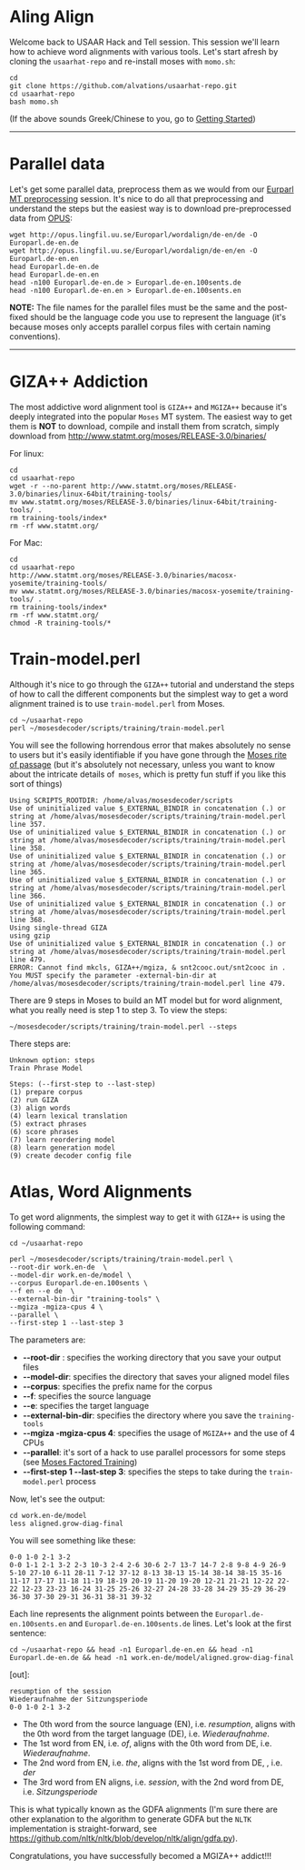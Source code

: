 Aling Align 
====

Welcome back to USAAR Hack and Tell session. This session we'll learn how to achieve word alignments with various tools. Let's start afresh by cloning the `usaarhat-repo` and re-install moses with `momo.sh`:

```
cd
git clone https://github.com/alvations/usaarhat-repo.git
cd usaarhat-repo
bash momo.sh
```

(If the above sounds Greek/Chinese to you, go to [Getting Started]( https://github.com/alvations/usaarhat-repo/blob/master/Getting-Started.md))

----
Parallel data
====

Let's get some parallel data, preprocess them as we would from our [Eurparl MT preprocessing](https://github.com/alvations/usaarhat-repo/blob/master/Europarl-MT.md) session. It's nice to do all that preprocessing and understand the steps but the easiest way is to download pre-preprocessed data from [OPUS](http://opus.lingfil.uu.se/):

```
wget http://opus.lingfil.uu.se/Europarl/wordalign/de-en/de -O Europarl.de-en.de
wget http://opus.lingfil.uu.se/Europarl/wordalign/de-en/en -O Europarl.de-en.en
head Europarl.de-en.de
head Europarl.de-en.en
head -n100 Europarl.de-en.de > Europarl.de-en.100sents.de
head -n100 Europarl.de-en.en > Europarl.de-en.100sents.en
```

**NOTE:** The file names for the parallel files must be the same and the post-fixed should be the language code you use to represent the language (it's because moses only accepts parallel corpus files with certain naming conventions).

----

GIZA++ Addiction
====

The most addictive word alignment tool is `GIZA++` and `MGIZA++` because it's deeply integrated into the popular `Moses` MT system. The easiest way to get them is **NOT** to download, compile and install them from scratch, simply download from http://www.statmt.org/moses/RELEASE-3.0/binaries/

For linux:

```
cd
cd usaarhat-repo
wget -r --no-parent http://www.statmt.org/moses/RELEASE-3.0/binaries/linux-64bit/training-tools/
mv www.statmt.org/moses/RELEASE-3.0/binaries/linux-64bit/training-tools/ .
rm training-tools/index*
rm -rf www.statmt.org/
```

For Mac:

```
cd
cd usaarhat-repo
http://www.statmt.org/moses/RELEASE-3.0/binaries/macosx-yosemite/training-tools/
mv www.statmt.org/moses/RELEASE-3.0/binaries/macosx-yosemite/training-tools/ .
rm training-tools/index*
rm -rf www.statmt.org/
chmod -R training-tools/*
```

Train-model.perl
====

Although it's nice to go through the `GIZA++` tutorial and understand the steps of how to call the different components but the simplest way to get a word alignment trained is to use `train-model.perl` from Moses. 

```
cd ~/usaarhat-repo
perl ~/mosesdecoder/scripts/training/train-model.perl
```

You will see the following horrendous error that makes absolutely no sense to users but it's easily identifiable if you have gone through the [Moses rite of passage](http://www.statmt.org/moses/?n=FactoredTraining.HomePage) (but it's absolutely not necessary, unless you want to know about the intricate details of` moses`, which is pretty fun stuff if you like this sort of things)

```
Using SCRIPTS_ROOTDIR: /home/alvas/mosesdecoder/scripts
Use of uninitialized value $_EXTERNAL_BINDIR in concatenation (.) or string at /home/alvas/mosesdecoder/scripts/training/train-model.perl line 357.
Use of uninitialized value $_EXTERNAL_BINDIR in concatenation (.) or string at /home/alvas/mosesdecoder/scripts/training/train-model.perl line 358.
Use of uninitialized value $_EXTERNAL_BINDIR in concatenation (.) or string at /home/alvas/mosesdecoder/scripts/training/train-model.perl line 365.
Use of uninitialized value $_EXTERNAL_BINDIR in concatenation (.) or string at /home/alvas/mosesdecoder/scripts/training/train-model.perl line 366.
Use of uninitialized value $_EXTERNAL_BINDIR in concatenation (.) or string at /home/alvas/mosesdecoder/scripts/training/train-model.perl line 368.
Using single-thread GIZA
using gzip 
Use of uninitialized value $_EXTERNAL_BINDIR in concatenation (.) or string at /home/alvas/mosesdecoder/scripts/training/train-model.perl line 479.
ERROR: Cannot find mkcls, GIZA++/mgiza, & snt2cooc.out/snt2cooc in .
You MUST specify the parameter -external-bin-dir at /home/alvas/mosesdecoder/scripts/training/train-model.perl line 479.
```

There are 9 steps in Moses to build an MT model but for word alignment, what you really need is step 1 to step 3. To view the steps:

```
~/mosesdecoder/scripts/training/train-model.perl --steps
```

There steps are:

```
Unknown option: steps
Train Phrase Model

Steps: (--first-step to --last-step)
(1) prepare corpus
(2) run GIZA
(3) align words
(4) learn lexical translation
(5) extract phrases
(6) score phrases
(7) learn reordering model
(8) learn generation model
(9) create decoder config file
```

Atlas, Word Alignments
====

To get word alignments, the simplest way to get it with `GIZA++` is using the following command:

```
cd ~/usaarhat-repo

perl ~/mosesdecoder/scripts/training/train-model.perl \
--root-dir work.en-de  \
--model-dir work.en-de/model \
--corpus Europarl.de-en.100sents \
--f en --e de  \
--external-bin-dir "training-tools" \
--mgiza -mgiza-cpus 4 \
--parallel \
--first-step 1 --last-step 3
```

The parameters are:
 - **--root-dir** : specifies the working directory that you save your output files
 - **--model-dir**: specifies the directory that saves your aligned model files
 - **--corpus**: specifies the prefix name for the corpus
 - **--f**: specifies the source language 
 - **--e**: specifies the target language 
 - **--external-bin-dir**: specifies the directory where you save the `training-tools`
 - **--mgiza -mgiza-cpus 4**: specifies the usage of `MGIZA++` and the use of 4 CPUs 
 - **--parallel**: it's sort of a hack to use parallel processors for some steps (see [Moses Factored Training](http://www.statmt.org/moses/?n=FactoredTraining.HomePage)) 
 - **--first-step 1 --last-step 3**: specifies the steps to take during the `train-model.perl` process
  
 
Now, let's see the output:

```
cd work.en-de/model
less aligned.grow-diag-final
```

You will see something like these:

```
0-0 1-0 2-1 3-2
0-0 1-1 2-1 3-2 2-3 10-3 2-4 2-6 30-6 2-7 13-7 14-7 2-8 9-8 4-9 26-9 5-10 27-10 6-11 28-11 7-12 37-12 8-13 38-13 15-14 38-14 38-15 35-16 11-17 17-17 11-18 11-19 18-19 20-19 11-20 19-20 12-21 21-21 12-22 22-22 12-23 23-23 16-24 31-25 25-26 32-27 24-28 33-28 34-29 35-29 36-29 36-30 37-30 29-31 36-31 38-31 39-32
```

Each line represents the alignment points between the `Europarl.de-en.100sents.en` and `Europarl.de-en.100sents.de` lines. Let's look at the first sentence:

```
cd ~/usaarhat-repo && head -n1 Europarl.de-en.en && head -n1 Europarl.de-en.de && head -n1 work.en-de/model/aligned.grow-diag-final
```

[out]:

```
resumption of the session 
Wiederaufnahme der Sitzungsperiode 
0-0 1-0 2-1 3-2
```
 

 - The 0th word from the source language (EN), i.e. *resumption*, aligns with the 0th word from the target language (DE), i.e. *Wiederaufnahme*. 
 - The 1st word from EN, i.e. *of*, aligns with the 0th word from DE, i.e. *Wiederaufnahme*.
 - The 2nd word from EN, i.e. *the*, aligns with the 1st word from DE, , i.e. *der*
 - The 3rd word from EN aligns, i.e. *session*, with the 2nd word from DE, i.e. *Sitzungsperiode*


This is what typically known as the GDFA alignments (I'm sure there are other explanation to the algorithm to generate GDFA but the `NLTK` implementation is straight-forward, see https://github.com/nltk/nltk/blob/develop/nltk/align/gdfa.py).

Congratulations, you have successfully becomed a MGIZA++ addict!!!
